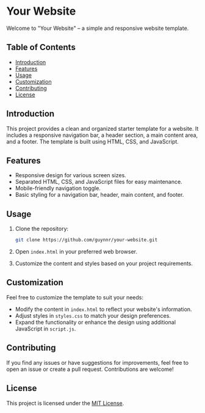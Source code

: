 # Your Website

Welcome to "Your Website" – a simple and responsive website template.

## Table of Contents

- [Introduction](#introduction)
- [Features](#features)
- [Usage](#usage)
- [Customization](#customization)
- [Contributing](#contributing)
- [License](#license)

## Introduction

This project provides a clean and organized starter template for a website. It includes a responsive navigation bar, a header section, a main content area, and a footer. The template is built using HTML, CSS, and JavaScript.

## Features

- Responsive design for various screen sizes.
- Separated HTML, CSS, and JavaScript files for easy maintenance.
- Mobile-friendly navigation toggle.
- Basic styling for a navigation bar, header, main content, and footer.

## Usage

1. Clone the repository:

    ```bash
    git clone https://github.com/guynnr/your-website.git
    ```

2. Open `index.html` in your preferred web browser.

3. Customize the content and styles based on your project requirements.

## Customization

Feel free to customize the template to suit your needs:

- Modify the content in `index.html` to reflect your website's information.
- Adjust styles in `styles.css` to match your design preferences.
- Expand the functionality or enhance the design using additional JavaScript in `script.js`.

## Contributing

If you find any issues or have suggestions for improvements, feel free to open an issue or create a pull request. Contributions are welcome!

## License

This project is licensed under the [MIT License](LICENSE.md).
